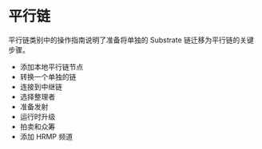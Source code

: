 # 平行链

平行链类别中的操作指南说明了准备将单独的 Substrate 链迁移为平行链的关键步骤。

- 添加本地平行链节点
- 转换一个单独的链
- 连接到中继链
- 选择整理者
- 准备发射
- 运行时升级
- 拍卖和众筹
- 添加 HRMP 频道